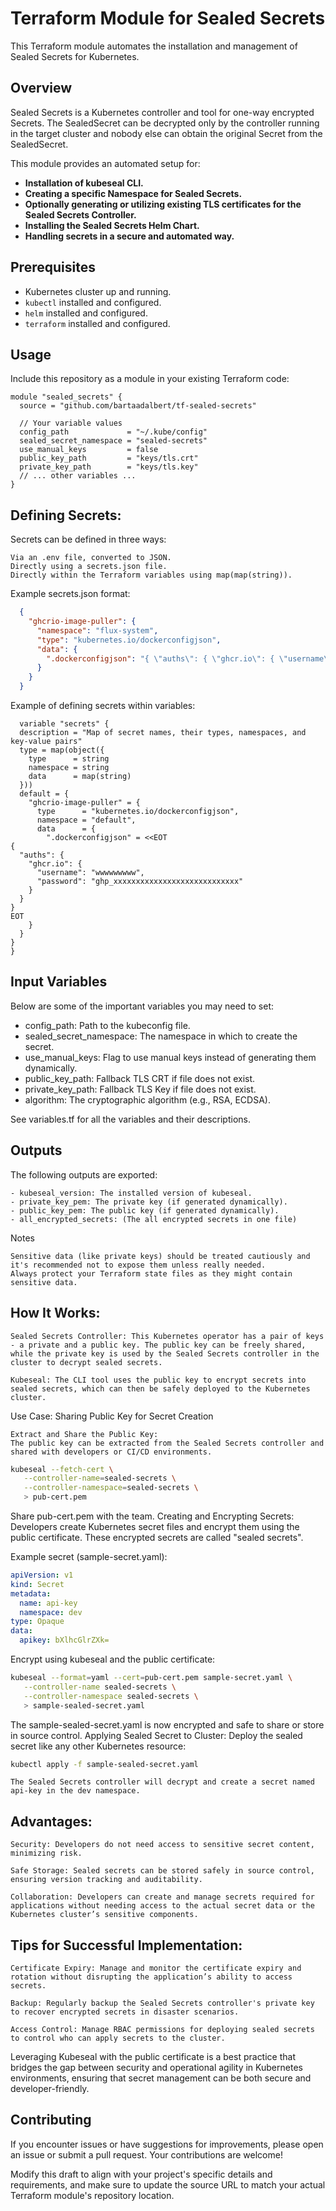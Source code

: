 # Terraform Module for Sealed Secrets

This Terraform module automates the installation and management of Sealed Secrets for Kubernetes.

## Overview

Sealed Secrets is a Kubernetes controller and tool for one-way encrypted Secrets. The SealedSecret can be decrypted only by the controller running in the target cluster and nobody else can obtain the original Secret from the SealedSecret.

This module provides an automated setup for:
- **Installation of kubeseal CLI.**
- **Creating a specific Namespace for Sealed Secrets.**
- **Optionally generating or utilizing existing TLS certificates for the Sealed Secrets Controller.**
- **Installing the Sealed Secrets Helm Chart.**
- **Handling secrets in a secure and automated way.**

## Prerequisites

- Kubernetes cluster up and running.
- `kubectl` installed and configured.
- `helm` installed and configured.
- `terraform` installed and configured.

## Usage

Include this repository as a module in your existing Terraform code:

```hcl
module "sealed_secrets" {
  source = "github.com/bartaadalbert/tf-sealed-secrets"

  // Your variable values
  config_path             = "~/.kube/config"
  sealed_secret_namespace = "sealed-secrets"
  use_manual_keys         = false
  public_key_path         = "keys/tls.crt"
  private_key_path        = "keys/tls.key"
  // ... other variables ...
}
```

## Defining Secrets:
Secrets can be defined in three ways:

    Via an .env file, converted to JSON.
    Directly using a secrets.json file.
    Directly within the Terraform variables using map(map(string)).

Example secrets.json format:

```json
  {
    "ghcrio-image-puller": {
      "namespace": "flux-system",
      "type": "kubernetes.io/dockerconfigjson",
      "data": {
        ".dockerconfigjson": "{ \"auths\": { \"ghcr.io\": { \"username\": \"bartaadalbert\", \"password\": \"ghp_xxxxxxxxxxxxxxxxxxxxxxxxxxx\" } } }" 
      }
    }
  }

```
Example of defining secrets within variables:

```hcl
  variable "secrets" {
  description = "Map of secret names, their types, namespaces, and key-value pairs"
  type = map(object({
    type      = string
    namespace = string
    data      = map(string)
  }))
  default = {
    "ghcrio-image-puller" = {
      type      = "kubernetes.io/dockerconfigjson",
      namespace = "default",
      data      = {
        ".dockerconfigjson" = <<EOT
{
  "auths": {
    "ghcr.io": {
      "username": "wwwwwwwww",
      "password": "ghp_xxxxxxxxxxxxxxxxxxxxxxxxxxxx"
    }
  }
}
EOT
    }
  }
}
}

```

## Input Variables

Below are some of the important variables you may need to set:

- config_path: Path to the kubeconfig file.
- sealed_secret_namespace: The namespace in which to create the secret.
- use_manual_keys: Flag to use manual keys instead of generating them dynamically.
- public_key_path: Fallback TLS CRT if file does not exist.
- private_key_path: Fallback TLS Key if file does not exist.
- algorithm: The cryptographic algorithm (e.g., RSA, ECDSA).

See variables.tf for all the variables and their descriptions.

## Outputs

The following outputs are exported:

    - kubeseal_version: The installed version of kubeseal.
    - private_key_pem: The private key (if generated dynamically).
    - public_key_pem: The public key (if generated dynamically).
    - all_encrypted_secrets: (The all encrypted secrets in one file)

Notes

    Sensitive data (like private keys) should be treated cautiously and it's recommended not to expose them unless really needed.
    Always protect your Terraform state files as they might contain sensitive data.

## How It Works:

    Sealed Secrets Controller: This Kubernetes operator has a pair of keys - a private and a public key. The public key can be freely shared, while the private key is used by the Sealed Secrets controller in the cluster to decrypt sealed secrets.

    Kubeseal: The CLI tool uses the public key to encrypt secrets into sealed secrets, which can then be safely deployed to the Kubernetes cluster.

Use Case: Sharing Public Key for Secret Creation

    Extract and Share the Public Key:
    The public key can be extracted from the Sealed Secrets controller and shared with developers or CI/CD environments.

```bash
kubeseal --fetch-cert \
   --controller-name=sealed-secrets \
   --controller-namespace=sealed-secrets \
   > pub-cert.pem

```
Share pub-cert.pem with the team.
Creating and Encrypting Secrets:
Developers create Kubernetes secret files and encrypt them using the public certificate. These encrypted secrets are called "sealed secrets".

Example secret (sample-secret.yaml):
```yaml
apiVersion: v1
kind: Secret
metadata:
  name: api-key
  namespace: dev
type: Opaque
data:
  apikey: bXlhcGlrZXk=

```
Encrypt using kubeseal and the public certificate:

```bash
kubeseal --format=yaml --cert=pub-cert.pem sample-secret.yaml \
   --controller-name sealed-secrets \
   --controller-namespace sealed-secrets \
   > sample-sealed-secret.yaml

```
The sample-sealed-secret.yaml is now encrypted and safe to share or store in source control.
Applying Sealed Secret to Cluster:
Deploy the sealed secret like any other Kubernetes resource:

```bash
kubectl apply -f sample-sealed-secret.yaml
```

    The Sealed Secrets controller will decrypt and create a secret named api-key in the dev namespace.

## Advantages:

    Security: Developers do not need access to sensitive secret content, minimizing risk.

    Safe Storage: Sealed secrets can be stored safely in source control, ensuring version tracking and auditability.

    Collaboration: Developers can create and manage secrets required for applications without needing access to the actual secret data or the Kubernetes cluster’s sensitive components.

## Tips for Successful Implementation:

    Certificate Expiry: Manage and monitor the certificate expiry and rotation without disrupting the application’s ability to access secrets.

    Backup: Regularly backup the Sealed Secrets controller's private key to recover encrypted secrets in disaster scenarios.

    Access Control: Manage RBAC permissions for deploying sealed secrets to control who can apply secrets to the cluster.

Leveraging Kubeseal with the public certificate is a best practice that bridges the gap between security and operational agility in Kubernetes environments, ensuring that secret management can be both secure and developer-friendly.

## Contributing

If you encounter issues or have suggestions for improvements, please open an issue or submit a pull request. Your contributions are welcome!

Modify this draft to align with your project's specific details and requirements, and make sure to update the source URL to match your actual Terraform module's repository location.